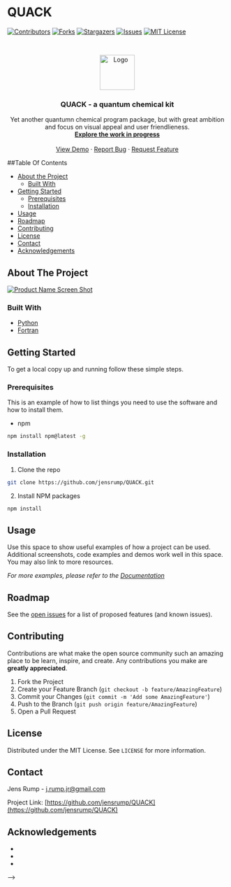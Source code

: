 # QUACK

[![Contributors][contributors-shield]][contributors-url]
[![Forks][forks-shield]][forks-url]
[![Stargazers][stars-shield]][stars-url]
[![Issues][issues-shield]][issues-url]
[![MIT License][license-shield]][license-url]
<!-- [![LinkedIn][linkedin-shield]][linkedin-url] -->

<!-- PROJECT LOGO -->
<br />
<p align="center">
    <a href="https://github.com/jensrump/QUACK">
      <img src="logo/logo.png" alt="Logo" width="80" height="80">
    </a>
  
  <h3 align="center">QUACK - a quantum chemical kit</h3>
  
  <p align="center">
    Yet another quantumn chemical program package, but with great ambition and focus on visual appeal and user friendlieness.
  <br />
  <a href="https://github.com/jensrump/QUACK/public"><strong>Explore the work in progress </strong></a>
  <br />
  <br />
  <a href="https://github.com/jensrump/QUACK/public/demo">View Demo</a>
  ·
  <a href="https://github.com/jensrump/QUACK/issues">Report Bug</a>
  ·
  <a href="https://github.com/jensrump/QUACK/public/requests">Request Feature</a>
 </p>
</p>

<!-- TABLE OF CONTENTS -->
##Table Of Contents

* [About the Project](#about-the-project)
  * [Built With](#built-with)
* [Getting Started](#getting-started)
  * [Prerequisites](#prerequisites)
  * [Installation](#installation)
* [Usage](#usage)
* [Roadmap](#roadmap)
* [Contributing](#contributing)
* [License](#license)
* [Contact](#contact)
* [Acknowledgements](#acknowledgements)


<!-- ABOUT THE PROJECT -->
## About The Project

[![Product Name Screen Shot][product-screenshot]](https://example.com)



### Built With

* [Python]()
* [Fortran]()



<!-- GETTING STARTED -->
## Getting Started

To get a local copy up and running follow these simple steps.

### Prerequisites

This is an example of how to list things you need to use the software and how to install them.
* npm
```sh
npm install npm@latest -g
```

### Installation

1. Clone the repo
```sh
git clone https://github.com/jensrump/QUACK.git
```
2. Install NPM packages
```sh
npm install
```



<!-- USAGE EXAMPLES -->
## Usage

Use this space to show useful examples of how a project can be used. Additional screenshots, code examples and demos work well in this space. You may also link to more resources.

_For more examples, please refer to the [Documentation](https://example.com)_



<!-- ROADMAP -->
## Roadmap

See the [open issues](https://github.com/jensrump/QUACK/issues) for a list of proposed features (and known issues).



<!-- CONTRIBUTING -->
## Contributing

Contributions are what make the open source community such an amazing place to be learn, inspire, and create. Any contributions you make are **greatly appreciated**.

1. Fork the Project
2. Create your Feature Branch (`git checkout -b feature/AmazingFeature`)
3. Commit your Changes (`git commit -m 'Add some AmazingFeature'`)
4. Push to the Branch (`git push origin feature/AmazingFeature`)
5. Open a Pull Request



<!-- LICENSE -->
## License

Distributed under the MIT License. See `LICENSE` for more information.



<!-- CONTACT -->
## Contact

Jens Rump - j.rump.jr@gmail.com

Project Link: [https://github.com/jensrump/QUACK](https://github.com/jensrump/QUACK)



<!-- ACKNOWLEDGEMENTS -->
## Acknowledgements

* []()
* []()
* []()





<!-- MARKDOWN LINKS & IMAGES -->
<!-- https://www.markdownguide.org/basic-syntax/#reference-style-links -->
[contributors-shield]: https://img.shields.io/github/contributors/jensrump/QUACK.svg?style=flat-square
[contributors-url]: https://github.com/jensrump/repo/graphs/contributors
[forks-shield]: https://img.shields.io/github/forks/jensrump/QUACK.svg?style=flat-square
[forks-url]: https://github.com/jensrump/repo/network/members
[stars-shield]: https://img.shields.io/github/stars/jensrump/QUACK.svg?style=flat-square
[stars-url]: https://github.com/jensrump/repo/stargazers
[issues-shield]: https://img.shields.io/github/issues/jensrump/QUACK.svg?style=flat-square
[issues-url]: https://github.com/jensrump/repo/issues
[license-shield]: https://img.shields.io/github/license/jensrump/QUACK.svg?style=flat-square
[license-url]: https://github.com/jensrump/repo/blob/master/LICENSE.txt
[linkedin-shield]: https://img.shields.io/badge/-LinkedIn-black.svg?style=flat-square&logo=linkedin&colorB=555
[linkedin-url]: https://linkedin.com/in/jensrump
[product-screenshot]: images/screenshot.png
-->
